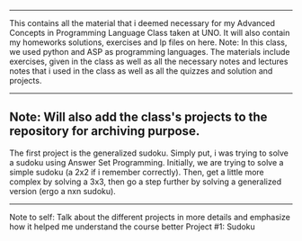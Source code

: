 ----------------------------

This contains all the material that i deemed necessary for my Advanced Concepts in Programming Language Class taken at UNO.
It will also contain my homeworks solutions, exercises and lp files on here.
Note: In this class, we used python and ASP as programming languages.
The materials include exercises, given in the class as well as all the necessary notes and lectures notes that i used in the class as well as all the quizzes and solution and projects.

-------------------------------
Note: Will also add the class's projects to the repository for archiving purpose.
-------------------------------

The first project is the generalized sudoku. Simply put, i was trying to solve a sudoku using Answer Set Programming. Initially, we are trying to solve a simple sudoku (a 2x2 if i remember correctly). Then, get a little more complex by solving a 3x3, then go a step further by solving a generalized version (ergo a nxn sudoku).

-------------------------------
Note to self: Talk about the different projects in more details and emphasize how it helped me understand the course better
Project #1: Sudoku
